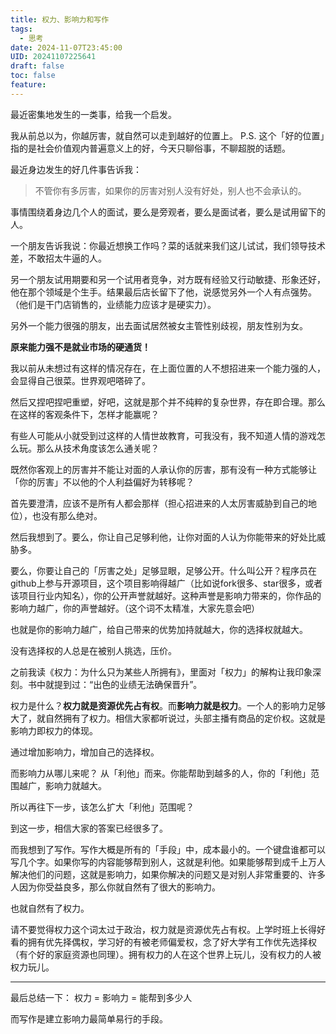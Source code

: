 ```yaml
---
title: 权力、影响力和写作
tags:
  - 思考
date: 2024-11-07T23:45:00
UID: 20241107225641
draft: false
toc: false
feature:
---
```

最近密集地发生的一类事，给我一个启发。

我从前总以为，你越厉害，就自然可以走到越好的位置上。
P.S. 这个「好的位置」指的是社会价值观内普遍意义上的好，今天只聊俗事，不聊超脱的话题。

最近身边发生的好几件事告诉我：
> 不管你有多厉害，如果你的厉害对别人没有好处，别人也不会承认的。

事情围绕着身边几个人的面试，要么是旁观者，要么是面试者，要么是试用留下的人。

一个朋友告诉我说：你最近想换工作吗？菜的话就来我们这儿试试，我们领导技术差，不敢招太牛逼的人。

另一个朋友试用期要和另一个试用者竞争，对方既有经验又行动敏捷、形象还好，他在那个领域是个生手。结果最后店长留下了他，说感觉另外一个人有点强势。（他们是干门店销售的，业绩能力应该才是硬实力）。

另外一个能力很强的朋友，出去面试居然被女主管性别歧视，朋友性别为女。

**原来能力强不是就业市场的硬通货！** 

我以前从未想过有这样的情况存在，在上面位置的人不想招进来一个能力强的人，会显得自己很菜。世界观吧嗒碎了。

然后又捏吧捏吧重塑，好吧，这就是那个并不纯粹的复杂世界，存在即合理。那么在这样的客观条件下，怎样才能赢呢？

有些人可能从小就受到过这样的人情世故教育，可我没有，我不知道人情的游戏怎么玩。那么从技术角度该怎么通关呢？

既然你客观上的厉害并不能让对面的人承认你的厉害，那有没有一种方式能够让「你的厉害」不以他的个人利益偏好为转移呢？

首先要澄清，应该不是所有人都会那样（担心招进来的人太厉害威胁到自己的地位），也没有那么绝对。

然后我想到了。要么，你让自己足够利他，让你对面的人认为你能带来的好处比威胁多。

要么，你要让自己的「厉害之处」足够显眼，足够公开。什么叫公开？程序员在github上参与开源项目，这个项目影响得越广（比如说fork很多、star很多，或者该项目行业内知名），你的公开声誉就越好。这种声誉是影响力带来的，你作品的影响力越广，你的声誉越好。（这个词不太精准，大家先意会吧）

也就是你的影响力越广，给自己带来的优势加持就越大，你的选择权就越大。

没有选择权的人总是在被别人挑选，压价。

之前我读《权力：为什么只为某些人所拥有》，里面对「权力」的解构让我印象深刻。书中就提到过：“出色的业绩无法确保晋升”。

权力是什么？**权力就是资源优先占有权**。而**影响力就是权力**。一个人的影响力足够大了，就自然拥有了权力。相信大家都听说过，头部主播有商品的定价权。这就是影响力即权力的体现。

通过增加影响力，增加自己的选择权。

而影响力从哪儿来呢？ 从「利他」而来。你能帮助到越多的人，你的「利他」范围越广，影响力就越大。

所以再往下一步，该怎么扩大「利他」范围呢？

到这一步，相信大家的答案已经很多了。

而我想到了写作。写作大概是所有的「手段」中，成本最小的。一个键盘谁都可以写几个字。如果你写的内容能够帮到别人，这就是利他。如果能够帮到成千上万人解决他们的问题，这就是影响力，如果你解决的问题又是对别人非常重要的、许多人因为你受益良多，那么你就自然有了很大的影响力。

也就自然有了权力。

请不要觉得权力这个词太过于政治，权力就是资源优先占有权。上学时班上长得好看的拥有优先择偶权，学习好的有被老师偏爱权，念了好大学有工作优先选择权（有个好的家庭资源也同理）。拥有权力的人在这个世界上玩儿，没有权力的人被权力玩儿。

---
最后总结一下：
权力 = 影响力 = 能帮到多少人

而写作是建立影响力最简单易行的手段。